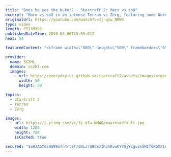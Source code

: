 ```yaml
---
title: "Does he see the Nuke!? - Starcraft 2: Maru vs soO"
excerpt: "Maru vs soO in an intense Terran vs Zerg, featuring some Nukes on the Terran side! Playing during the GSL vs the World.  ► http://bit.ly/SC2HLsubscribe - SUBSCRIBE to SC2HL!  ► Full VOD: https://www.youtube.com/watch?v=Mw98Mg8pE4M  Thank you for watching our videos! Subscribe for more StarCraft 2: Legacy"
originalUrl: https://youtube.com/watch?v=Jj-qIw_NMW0
type: video
length: PT13M39S
publishedDateTime: 2019-03-06T15:05:01Z
heat: 54

featuredContent: "<iframe width=\"800\" height=\"500\" frameborder=\"0\" src=\"https://www.youtube.com/embed/Jj-qIw_NMW0\" allow=\"accelerometer; autoplay; encrypted-media; gyroscope; picture-in-picture\" allowfullscreen></iframe>"

provider:
  name: SC2HL
  domain: sc2hl.com
  images:
    - url: https://everyday-cc.github.io/starcraft2/assets/images/organizations/sc2hl.com-50x50.jpg
      width: 50
      height: 50

topics:
  - StarCraft 2
  - Terran
  - Zerg

images:
  - url: https://i.ytimg.com/vi/Jj-qIw_NMW0/maxresdefault.jpg
    width: 1280
    height: 720
    isCached: true

secured: "SaRJAbXmsHG89ofn4rtET/dWLzrh9CSJ1h2hRvwKYYQjYcgv2xGHIf6KbXX1nKMxQ8H2Sisrrtt9JuaMLk1s8MKFy6hbT78AR5dlIP58zGMohctHUmgVZEE9J2WbkqRXdKDyYIorFXOyGggb34ln8OnYPyr8K0W4haXOgi4jT1VvsgV55ROxQLgUOI/we6Hw4HTYcUyGv4t97K9o3L3aFHthol9MkziQsp3HjvweacgbsqB84diHzPQPzOJZ7iNLNLbA867y3W+qKp2U5SwF3Rjdo6dG73MqAaiCfTcZA2uiIqM20/W+ySWikaNEV0XT6SoKk+d+l0Yh+LIcfMG8m0WGFVK/jVPFj6G0bn+epzW7s9JeeXNH2riKl8aV09VP3OAZ2UyMOE4NZa0uungnER6nWIlV4/ROTuTO/nQGsjyFfVX7UK5UOeeWHqu6cVHX;cspxgyCORUWjzzNdxCl1lA=="
---
```


